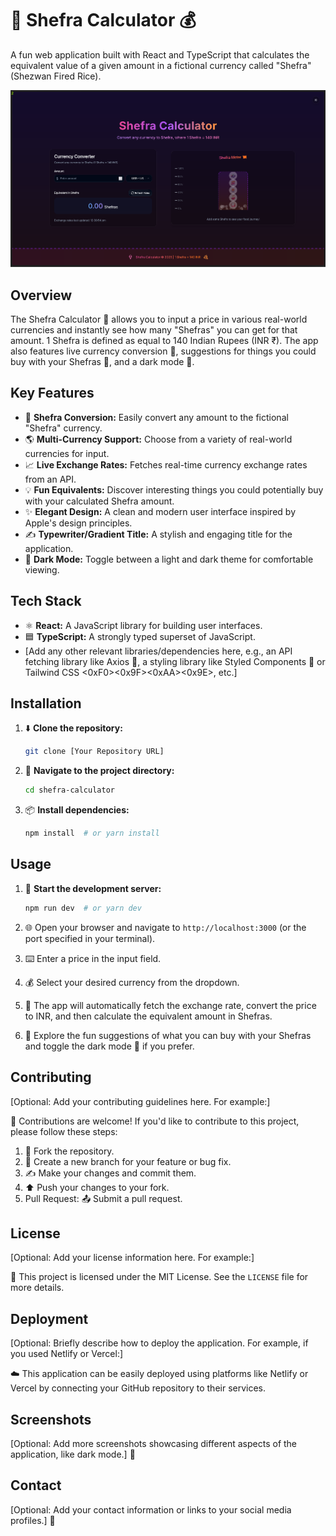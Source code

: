 # 🍚 Shefra Calculator 💰

A fun web application built with React and TypeScript that calculates the equivalent value of a given amount in a fictional currency called "Shefra" (Shezwan Fired Rice).

![Shefra Calculator Screenshot (Replace with your actual screenshot)](./screenshot.png)

## Overview

The Shefra Calculator 🧮 allows you to input a price in various real-world currencies and instantly see how many "Shefras" you can get for that amount. 1 Shefra is defined as equal to 140 Indian Rupees (INR ₹). The app also features live currency conversion 🔄, suggestions for things you could buy with your Shefras 🤔, and a dark mode 🌙.

## Key Features

* 🍚 **Shefra Conversion:** Easily convert any amount to the fictional "Shefra" currency.
* 🌎 **Multi-Currency Support:** Choose from a variety of real-world currencies for input.
* 📈 **Live Exchange Rates:** Fetches real-time currency exchange rates from an API.
* 💡 **Fun Equivalents:** Discover interesting things you could potentially buy with your calculated Shefra amount.
* ✨ **Elegant Design:** A clean and modern user interface inspired by Apple's design principles.
* ✍️ **Typewriter/Gradient Title:** A stylish and engaging title for the application.
* 🌙 **Dark Mode:** Toggle between a light and dark theme for comfortable viewing.

## Tech Stack

* ⚛️ **React:** A JavaScript library for building user interfaces.
* 🟦 **TypeScript:** A strongly typed superset of JavaScript.
* [Add any other relevant libraries/dependencies here, e.g., an API fetching library like Axios 🚀, a styling library like Styled Components 💅 or Tailwind CSS <0xF0><0x9F><0xAA><0x9E>, etc.]

## Installation

1.  ⬇️ **Clone the repository:**
    ```bash
    git clone [Your Repository URL]
    ```

2.  📂 **Navigate to the project directory:**
    ```bash
    cd shefra-calculator
    ```

3.  📦 **Install dependencies:**
    ```bash
    npm install  # or yarn install
    ```

## Usage

1.  🚀 **Start the development server:**
    ```bash
    npm run dev  # or yarn dev
    ```

2.  🌐 Open your browser and navigate to `http://localhost:3000` (or the port specified in your terminal).

3.  ⌨️ Enter a price in the input field.
4.  💰 Select your desired currency from the dropdown.
5.  🔄 The app will automatically fetch the exchange rate, convert the price to INR, and then calculate the equivalent amount in Shefras.
6.  🤔 Explore the fun suggestions of what you can buy with your Shefras and toggle the dark mode 🌙 if you prefer.

## Contributing

[Optional: Add your contributing guidelines here. For example:]

🤝 Contributions are welcome! If you'd like to contribute to this project, please follow these steps:

1.  🍴 Fork the repository.
2.  🌿 Create a new branch for your feature or bug fix.
3.  ✍️ Make your changes and commit them.
4.  ⬆️ Push your changes to your fork.
5.  Pull Request: 📤 Submit a pull request.

## License

[Optional: Add your license information here. For example:]

📄 This project is licensed under the MIT License. See the `LICENSE` file for more details.

## Deployment

[Optional: Briefly describe how to deploy the application. For example, if you used Netlify or Vercel:]

☁️ This application can be easily deployed using platforms like Netlify or Vercel by connecting your GitHub repository to their services.

## Screenshots

[Optional: Add more screenshots showcasing different aspects of the application, like dark mode.] 📸

## Contact

[Optional: Add your contact information or links to your social media profiles.] 📧
